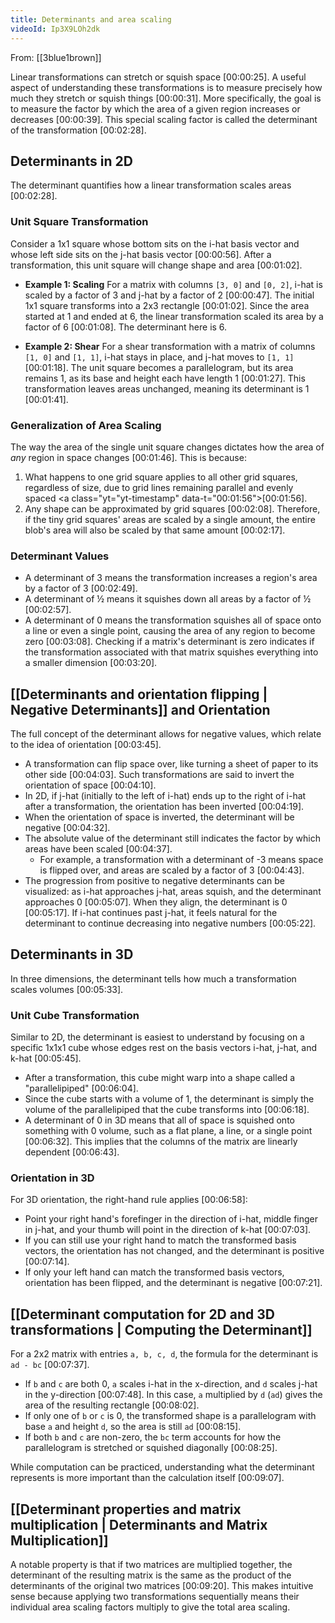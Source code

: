 ```yaml
---
title: Determinants and area scaling
videoId: Ip3X9LOh2dk
---
```


From: [[3blue1brown]] <br/> 

Linear transformations can stretch or squish space <a class="yt-timestamp" data-t="00:00:25">[00:00:25]</a>. A useful aspect of understanding these transformations is to measure precisely how much they stretch or squish things <a class="yt-timestamp" data-t="00:00:31">[00:00:31]</a>. More specifically, the goal is to measure the factor by which the area of a given region increases or decreases <a class="yt-timestamp" data-t="00:00:39">[00:00:39]</a>. This special scaling factor is called the determinant of the transformation <a class="yt-timestamp" data-t="00:02:28">[00:02:28]</a>.

## Determinants in 2D

The determinant quantifies how a linear transformation scales areas <a class="yt-timestamp" data-t="00:02:28">[00:02:28]</a>.

### Unit Square Transformation
Consider a 1x1 square whose bottom sits on the i-hat basis vector and whose left side sits on the j-hat basis vector <a class="yt-timestamp" data-t="00:00:56">[00:00:56]</a>. After a transformation, this unit square will change shape and area <a class="yt-timestamp" data-t="00:01:02">[00:01:02]</a>.

*   **Example 1: Scaling**
    For a matrix with columns `[3, 0]` and `[0, 2]`, i-hat is scaled by a factor of 3 and j-hat by a factor of 2 <a class="yt-timestamp" data-t="00:00:47">[00:00:47]</a>. The initial 1x1 square transforms into a 2x3 rectangle <a class="yt-timestamp" data-t="00:01:02">[00:01:02]</a>. Since the area started at 1 and ended at 6, the linear transformation scaled its area by a factor of 6 <a class="yt-timestamp" data-t="00:01:08">[00:01:08]</a>. The determinant here is 6.

*   **Example 2: Shear**
    For a shear transformation with a matrix of columns `[1, 0]` and `[1, 1]`, i-hat stays in place, and j-hat moves to `[1, 1]` <a class="yt-timestamp" data-t="00:01:18">[00:01:18]</a>. The unit square becomes a parallelogram, but its area remains 1, as its base and height each have length 1 <a class="yt-timestamp" data-t="00:01:27">[00:01:27]</a>. This transformation leaves areas unchanged, meaning its determinant is 1 <a class="yt-timestamp" data-t="00:01:41">[00:01:41]</a>.

### Generalization of Area Scaling
The way the area of the single unit square changes dictates how the area of *any* region in space changes <a class="yt-timestamp" data-t="00:01:46">[00:01:46]</a>. This is because:
1.  What happens to one grid square applies to all other grid squares, regardless of size, due to grid lines remaining parallel and evenly spaced <a class="yt="yt-timestamp" data-t="00:01:56">[00:01:56]</a>.
2.  Any shape can be approximated by grid squares <a class="yt-timestamp" data-t="00:02:08">[00:02:08]</a>.
Therefore, if the tiny grid squares' areas are scaled by a single amount, the entire blob's area will also be scaled by that same amount <a class="yt-timestamp" data-t="00:02:17">[00:02:17]</a>.

### Determinant Values
*   A determinant of 3 means the transformation increases a region's area by a factor of 3 <a class="yt-timestamp" data-t="00:02:49">[00:02:49]</a>.
*   A determinant of ½ means it squishes down all areas by a factor of ½ <a class="yt-timestamp" data-t="00:02:57">[00:02:57]</a>.
*   A determinant of 0 means the transformation squishes all of space onto a line or even a single point, causing the area of any region to become zero <a class="yt-timestamp" data-t="00:03:08">[00:03:08]</a>. Checking if a matrix's determinant is zero indicates if the transformation associated with that matrix squishes everything into a smaller dimension <a class="yt-timestamp" data-t="00:03:20">[00:03:20]</a>.

## [[Determinants and orientation flipping | Negative Determinants]] and Orientation

The full concept of the determinant allows for negative values, which relate to the idea of orientation <a class="yt-timestamp" data-t="00:03:45">[00:03:45]</a>.
*   A transformation can flip space over, like turning a sheet of paper to its other side <a class="yt-timestamp" data-t="00:04:03">[00:04:03]</a>. Such transformations are said to invert the orientation of space <a class="yt-timestamp" data-t="00:04:10">[00:04:10]</a>.
*   In 2D, if j-hat (initially to the left of i-hat) ends up to the right of i-hat after a transformation, the orientation has been inverted <a class="yt-timestamp" data-t="00:04:19">[00:04:19]</a>.
*   When the orientation of space is inverted, the determinant will be negative <a class="yt-timestamp" data-t="00:04:32">[00:04:32]</a>.
*   The absolute value of the determinant still indicates the factor by which areas have been scaled <a class="yt-timestamp" data-t="00:04:37">[00:04:37]</a>.
    *   For example, a transformation with a determinant of -3 means space is flipped over, and areas are scaled by a factor of 3 <a class="yt-timestamp" data-t="00:04:43">[00:04:43]</a>.
*   The progression from positive to negative determinants can be visualized: as i-hat approaches j-hat, areas squish, and the determinant approaches 0 <a class="yt-timestamp" data-t="00:05:07">[00:05:07]</a>. When they align, the determinant is 0 <a class="yt-timestamp" data-t="00:05:17">[00:05:17]</a>. If i-hat continues past j-hat, it feels natural for the determinant to continue decreasing into negative numbers <a class="yt-timestamp" data-t="00:05:22">[00:05:22]</a>.

## Determinants in 3D

In three dimensions, the determinant tells how much a transformation scales volumes <a class="yt-timestamp" data-t="00:05:33">[00:05:33]</a>.

### Unit Cube Transformation
Similar to 2D, the determinant is easiest to understand by focusing on a specific 1x1x1 cube whose edges rest on the basis vectors i-hat, j-hat, and k-hat <a class="yt-timestamp" data-t="00:05:45">[00:05:45]</a>.
*   After a transformation, this cube might warp into a shape called a "parallelipiped" <a class="yt-timestamp" data-t="00:06:04">[00:06:04]</a>.
*   Since the cube starts with a volume of 1, the determinant is simply the volume of the parallelipiped that the cube transforms into <a class="yt-timestamp" data-t="00:06:18">[00:06:18]</a>.
*   A determinant of 0 in 3D means that all of space is squished onto something with 0 volume, such as a flat plane, a line, or a single point <a class="yt-timestamp" data-t="00:06:32">[00:06:32]</a>. This implies that the columns of the matrix are linearly dependent <a class="yt-timestamp" data-t="00:06:43">[00:06:43]</a>.

### Orientation in 3D
For 3D orientation, the right-hand rule applies <a class="yt-timestamp" data-t="00:06:58">[00:06:58]</a>:
*   Point your right hand's forefinger in the direction of i-hat, middle finger in j-hat, and your thumb will point in the direction of k-hat <a class="yt-timestamp" data-t="00:07:03">[00:07:03]</a>.
*   If you can still use your right hand to match the transformed basis vectors, the orientation has not changed, and the determinant is positive <a class="yt-timestamp" data-t="00:07:14">[00:07:14]</a>.
*   If only your left hand can match the transformed basis vectors, orientation has been flipped, and the determinant is negative <a class="yt-timestamp" data-t="00:07:21">[00:07:21]</a>.

## [[Determinant computation for 2D and 3D transformations | Computing the Determinant]]

For a 2x2 matrix with entries `a, b, c, d`, the formula for the determinant is `ad - bc` <a class="yt-timestamp" data-t="00:07:37">[00:07:37]</a>.
*   If `b` and `c` are both 0, `a` scales i-hat in the x-direction, and `d` scales j-hat in the y-direction <a class="yt-timestamp" data-t="00:07:48">[00:07:48]</a>. In this case, `a` multiplied by `d` (`ad`) gives the area of the resulting rectangle <a class="yt-timestamp" data-t="00:08:02">[00:08:02]</a>.
*   If only one of `b` or `c` is 0, the transformed shape is a parallelogram with base `a` and height `d`, so the area is still `ad` <a class="yt-timestamp" data-t="00:08:15">[00:08:15]</a>.
*   If both `b` and `c` are non-zero, the `bc` term accounts for how the parallelogram is stretched or squished diagonally <a class="yt-timestamp" data-t="00:08:25">[00:08:25]</a>.

While computation can be practiced, understanding what the determinant represents is more important than the calculation itself <a class="yt-timestamp" data-t="00:09:07">[00:09:07]</a>.

## [[Determinant properties and matrix multiplication | Determinants and Matrix Multiplication]]

A notable property is that if two matrices are multiplied together, the determinant of the resulting matrix is the same as the product of the determinants of the original two matrices <a class="yt-timestamp" data-t="00:09:20">[00:09:20]</a>. This makes intuitive sense because applying two transformations sequentially means their individual area scaling factors multiply to give the total area scaling.